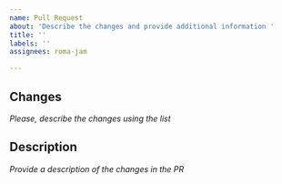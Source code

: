 ```yaml
---
name: Pull Request
about: 'Describe the changes and provide additional information '
title: ''
labels: ''
assignees: roma-jam

---
```


## Changes
_Please, describe the changes using the list_

## Description
_Provide a description of the changes in the PR_
